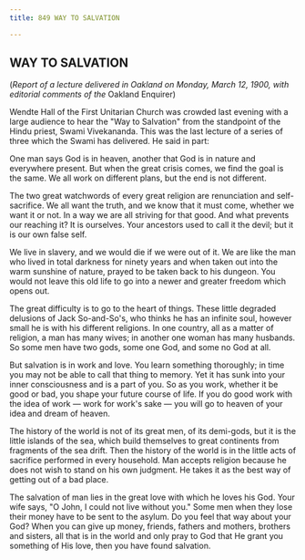 ```yaml
---
title: 849 WAY TO SALVATION

---
```

  

## WAY TO SALVATION

(*Report of a lecture delivered in Oakland on Monday, March 12, 1900,
with  
editorial comments of the* Oakland Enquirer)

Wendte Hall of the First Unitarian Church was crowded last evening with
a large audience to hear the "Way to Salvation" from the standpoint of
the Hindu priest, Swami Vivekananda. This was the last lecture of a
series of three which the Swami has delivered. He said in part:

One man says God is in heaven, another that God is in nature and
everywhere present. But when the great crisis comes, we find the goal is
the same. We all work on different plans, but the end is not different.

The two great watchwords of every great religion are renunciation and
self-sacrifice. We all want the truth, and we know that it must come,
whether we want it or not. In a way we are all striving for that good.
And what prevents our reaching it? It is ourselves. Your ancestors used
to call it the devil; but it is our own false self.

We live in slavery, and we would die if we were out of it. We are like
the man who lived in total darkness for ninety years and when taken out
into the warm sunshine of nature, prayed to be taken back to his
dungeon. You would not leave this old life to go into a newer and
greater freedom which opens out.

The great difficulty is to go to the heart of things. These little
degraded delusions of Jack So-and-So's, who thinks he has an infinite
soul, however small he is with his different religions. In one country,
all as a matter of religion, a man has many wives; in another one woman
has many husbands. So some men have two gods, some one God, and some no
God at all.

But salvation is in work and love. You learn something thoroughly; in
time you may not be able to call that thing to memory. Yet it has sunk
into your inner consciousness and is a part of you. So as you work,
whether it be good or bad, you shape your future course of life. If you
do good work with the idea of work — work for work's sake — you will go
to heaven of your idea and dream of heaven.

The history of the world is not of its great men, of its demi-gods, but
it is the little islands of the sea, which build themselves to great
continents from fragments of the sea drift. Then the history of the
world is in the little acts of sacrifice performed in every household.
Man accepts religion because he does not wish to stand on his own
judgment. He takes it as the best way of getting out of a bad place.

The salvation of man lies in the great love with which he loves his God.
Your wife says, "O John, I could not live without you." Some men when
they lose their money have to be sent to the asylum. Do you feel that
way about your God? When you can give up money, friends, fathers and
mothers, brothers and sisters, all that is in the world and only pray to
God that He grant you something of His love, then you have found
salvation.